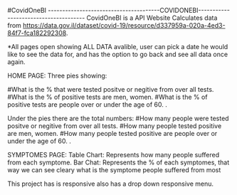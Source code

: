 #CovidOneBI
---------------------------------------COVIDONEBI--------------------------------------
CovidOneBI is a API Website
Calculates data from https://data.gov.il/dataset/covid-19/resource/d337959a-020a-4ed3-84f7-fca182292308.

*All pages open showing ALL DATA avalible, user can pick a date he would like to see the data for, and has the option to go back and see all data once again. 


HOME PAGE: 
Three pies showing:

#What is the % that were tested positve or negitive from over all tests. 
#What is the % of positive tests are men, women.
#What is the  % of positive tests are people over or under the age of 60. .

Under the pies there are the total numbers: 
#How many people were tested positve or negitive from over all tests. 
#How many people tested positive  are men, women.
#How many people tested positive are people over or under the age of 60. .

SYMPTOMES PAGE: 
Table Chart:
Represents how many people suffered from each symptome. 
Bar Chat: 
Represents the % of each symptomes, that way we can see cleary what is the symptome people suffered from most


This project has is responsive
also has a drop down responsive menu.


